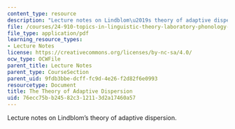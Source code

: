 ```yaml
---
content_type: resource
description: "Lecture notes on Lindblom\u2019s theory of adaptive dispersion."
file: /courses/24-910-topics-in-linguistic-theory-laboratory-phonology-spring-2007/76ecc75bb24582c312113d2a17460a57_lec4_dispersion.pdf
file_type: application/pdf
learning_resource_types:
- Lecture Notes
license: https://creativecommons.org/licenses/by-nc-sa/4.0/
ocw_type: OCWFile
parent_title: Lecture Notes
parent_type: CourseSection
parent_uid: 9fdb3bbe-dcff-fc9d-4e26-f2d82f6e0993
resourcetype: Document
title: The Theory of Adaptive Dispersion
uid: 76ecc75b-b245-82c3-1211-3d2a17460a57
---
```

Lecture notes on Lindblom’s theory of adaptive dispersion.